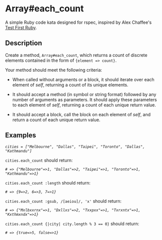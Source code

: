 # Array#each_count

A simple Ruby code kata designed for rspec, inspired by Alex Chaffee's [Test First Ruby](https://github.com/alexch/learn_ruby).

## Description

Create a method, `Array#each_count`, which returns a count of discrete elements contained in the form of `{element => count}`.

Your method should meet the following criteria:

* When called without arguments or a block, it should iterate over each element of _self_, returning a count of its unique elements.

* It should accept a method (in symbol or string format) followed by any number of arguments as parameters. It should apply these parameters to each element of _self_, returning a count of each unique return value.

* It should accept a block, call the block on each element of _self_, and return a count of each unique return value.

## Examples

_`cities = ["Melbourne", "Dallas", "Taipei", "Toronto", "Dallas", "Kathmandu"]`_

`cities.each_count` should return:

_`# => {"Melbourne"=>1, "Dallas"=>2, "Taipei"=>1, "Toronto"=>1, "Kathmandu"=>1}`_

`cities.each_count :length` should return:

_`# => {9=>2, 6=>3, 7=>1}`_

`cities.each_count :gsub, /[aeiou]/, 'x'` should return:

_`# => {"Mxlbxxrnx"=>1, "Dxllxs"=>2, "Txxpxx"=>1, "Txrxntx"=>1, "Kxthmxndx"=>1}`_

`cities.each_count {|city| city.length % 3 == 0}` should return:

_`# => {true=>5, false=>1}`_
